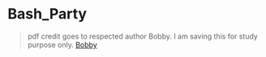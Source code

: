 # Bash_Party

> pdf credit goes to respected author Bobby. I am saving this for study purpose only.
> [Bobby](https://bobbyiliev.com/)
